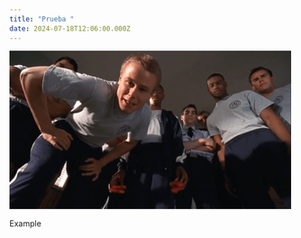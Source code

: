 ```yaml
---
title: "Prueba "
date: 2024-07-18T12:06:00.000Z
---
```

![example](/src/assets/images/uploads/parece-que-el-cuerpo-humano-solo-resiste-96-quacks.jpg "example")

Example
